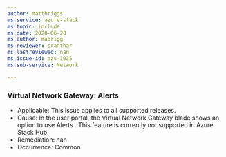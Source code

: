 ```yaml
---
author: mattbriggs
ms.service: azure-stack
ms.topic: include
ms.date: 2020-06-20
ms.author: mabrigg
ms.reviewer: sranthar
ms.lastreviewed: nan
ms.issue-id: azs-1035
ms.sub-service: Network

---
```

### Virtual Network Gateway: Alerts

- Applicable: This issue applies to all supported releases.
- Cause: In the user portal, the Virtual Network Gateway blade shows an option to use Alerts . This feature is currently not supported in Azure Stack Hub. 
- Remediation: nan
- Occurrence: Common